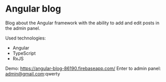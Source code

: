 # Angular blog
Blog about the Angular framework with the ability to add and edit posts in the admin panel.

Used technologies:
- Angular
- TypeScript
- RxJS

Demo: https://angular-blog-86190.firebaseapp.com/
Enter to admin panel: admin@gmail.com:qwerty
